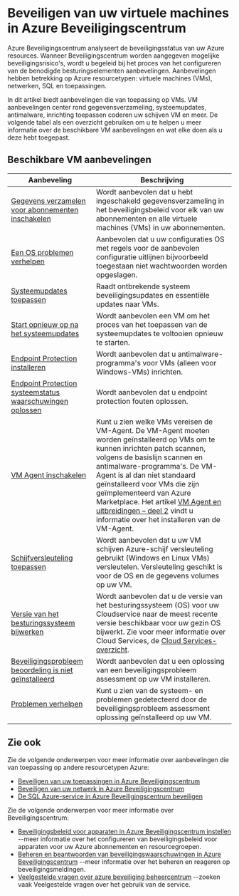 <properties
   pageTitle="Beveiligen van uw virtuele machines in Azure Beveiligingscentrum | Microsoft Azure"
   description="In dit document adressen aanbevelingen in Azure Beveiligingscentrum die u helpen beveiligen uw virtuele machines en blijf overeenkomstig de beleidsregels van beveiligingsbeleid voor apparaten."
   services="security-center"
   documentationCenter="na"
   authors="TerryLanfear"
   manager="MBaldwin"
   editor=""/>

<tags
   ms.service="security-center"
   ms.devlang="na"
   ms.topic="article"
   ms.tgt_pltfrm="na"
   ms.workload="na"
   ms.date="09/25/2016"
   ms.author="terrylan"/>

# <a name="protecting-your-virtual-machines-in-azure-security-center"></a>Beveiligen van uw virtuele machines in Azure Beveiligingscentrum

Azure Beveiligingscentrum analyseert de beveiligingsstatus van uw Azure resources. Wanneer Beveiligingscentrum worden aangegeven mogelijke beveiligingsrisico's, wordt u begeleid bij het proces van het configureren van de benodigde besturingselementen aanbevelingen.  Aanbevelingen hebben betrekking op Azure resourcetypen: virtuele machines (VMs), netwerken, SQL en toepassingen.

In dit artikel biedt aanbevelingen die van toepassing op VMs.  VM aanbevelingen center rond gegevensverzameling, systeemupdates, antimalware, inrichting toepassen coderen uw schijven VM en meer.  De volgende tabel als een overzicht gebruiken om u te helpen u meer informatie over de beschikbare VM aanbevelingen en wat elke doen als u deze hebt toegepast.

## <a name="available-vm-recommendations"></a>Beschikbare VM aanbevelingen

|Aanbeveling|Beschrijving|
|-----|-----|
|[Gegevens verzamelen voor abonnementen inschakelen](security-center-enable-data-collection.md)|Wordt aanbevolen dat u hebt ingeschakeld gegevensverzameling in het beveiligingsbeleid voor elk van uw abonnementen en alle virtuele machines (VMs) in uw abonnementen.|
|[Een OS problemen verhelpen](security-center-remediate-os-vulnerabilities.md)|Aanbevolen dat u uw configuraties OS met regels voor de aanbevolen configuratie uitlijnen bijvoorbeeld toegestaan niet wachtwoorden worden opgeslagen.|
|[Systeemupdates toepassen](security-center-apply-system-updates.md)|Raadt ontbrekende systeem beveiligingsupdates en essentiële updates naar VMs.|
|[Start opnieuw op na het systeemupdates](security-center-apply-system-updates.md#reboot-after-system-updates)|Wordt aanbevolen een VM om het proces van het toepassen van de systeemupdates te voltooien opnieuw te starten.|
|[Endpoint Protection installeren](security-center-install-endpoint-protection.md)|Wordt aanbevolen dat u antimalware-programma's voor VMs (alleen voor Windows-VMs) inrichten.|
|[Endpoint Protection systeemstatus waarschuwingen oplossen](security-center-resolve-endpoint-protection-health-alerts.md)|Wordt aanbevolen dat u endpoint protection fouten oplossen.|
|[VM Agent inschakelen](security-center-enable-vm-agent.md)|Kunt u zien welke VMs vereisen de VM-Agent. De VM-Agent moeten worden geïnstalleerd op VMs om te kunnen inrichten patch scannen, volgens de basislijn scannen en antimalware-programma's. De VM-Agent is al dan niet standaard geïnstalleerd voor VMs die zijn geïmplementeerd van Azure Marketplace. Het artikel [VM Agent en uitbreidingen – deel 2](http://azure.microsoft.com/blog/2014/04/15/vm-agent-and-extensions-part-2/) vindt u informatie over het installeren van de VM-Agent.|
| [Schijfversleuteling toepassen](security-center-apply-disk-encryption.md) |Wordt aanbevolen dat u uw VM schijven Azure-schijf versleuteling gebruikt (Windows en Linux VMs) versleutelen. Versleuteling geschikt is voor de OS en de gegevens volumes op uw VM.|
| [Versie van het besturingssysteem bijwerken](security-center-update-os-version.md) | Wordt aanbevolen dat u de versie van het besturingssysteem (OS) voor uw Cloudservice naar de meest recente versie beschikbaar voor uw gezin OS bijwerkt.  Zie voor meer informatie over Cloud Services, de [Cloud Services-overzicht](../cloud-services/cloud-services-choose-me.md). |
| [Beveiligingsprobleem beoordeling is niet geïnstalleerd](security-center-vulnerability-assessment-recommendations.md) | Wordt aanbevolen dat u een oplossing van een beveiligingsprobleem assessment op uw VM installeren. |
| [Problemen verhelpen](security-center-vulnerability-assessment-recommendations.md#review-recommendation) | Kunt u zien van de systeem- en problemen gedetecteerd door de beveiligingsprobleem assessment oplossing geïnstalleerd op uw VM. |

## <a name="see-also"></a>Zie ook

Zie de volgende onderwerpen voor meer informatie over aanbevelingen die van toepassing op andere resourcetypen Azure:

- [Beveiligen van uw toepassingen in Azure Beveiligingscentrum](security-center-application-recommendations.md)
- [Beveiligen van uw netwerk in Azure Beveiligingscentrum](security-center-network-recommendations.md)
- [De SQL Azure-service in Azure Beveiligingscentrum beveiligen](security-center-sql-service-recommendations.md)

Zie de volgende onderwerpen voor meer informatie over Beveiligingscentrum:

- [Beveiligingsbeleid voor apparaten in Azure Beveiligingscentrum instellen](security-center-policies.md) --meer informatie over het configureren van beveiligingsbeleid voor apparaten voor uw Azure abonnementen en resourcegroepen.
- [Beheren en beantwoorden van beveiligingswaarschuwingen in Azure Beveiligingscentrum](security-center-managing-and-responding-alerts.md) --meer informatie over het beheren en reageren op beveiligingsmeldingen.
- [Veelgestelde vragen over azure beveiliging beheercentrum](security-center-faq.md) --zoeken vaak Veelgestelde vragen over het gebruik van de service.
